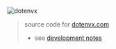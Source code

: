 ![dotenvx](https://dotenvx.github.io/better-banner.png)

> source code for [dotenvx.com](https://dotenvx.com)
> 
> * see [development notes](./DEVELOPMENT.md)
